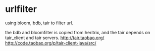urlfilter
=========

using bloom, bdb, tair  to filter url.


the bdb and bloomfilter is copied from heritrix, and the tair depends on tair_client and tair servers.
http://tair.taobao.org/
http://code.taobao.org/p/tair-client-java/src/
